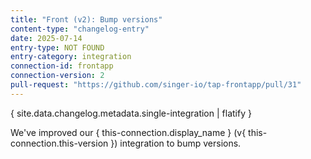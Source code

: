```yaml
---
title: "Front (v2): Bump versions"
content-type: "changelog-entry"
date: 2025-07-14
entry-type: NOT FOUND
entry-category: integration
connection-id: frontapp
connection-version: 2
pull-request: "https://github.com/singer-io/tap-frontapp/pull/31"
---
```

{ site.data.changelog.metadata.single-integration | flatify }

We've improved our { this-connection.display_name } (v{ this-connection.this-version }) integration to bump versions.